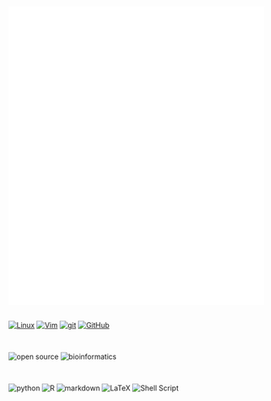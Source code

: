<div align="center">
<a href="https://github.com/TommasoBarberis/github-stats"><img align="center" src="https://github.com/TommasoBarberis/github-stats/blob/master/generated/overview.svg" /></a> 
<a href="https://github.com/TommasoBarberis/github-stats"><img align="center" src="https://github.com/TommasoBarberis/github-stats/blob/master/generated/languages.svg" /></a>
</div>

<br/>


[![Linux](https://svgshare.com/i/Zhy.svg)](https://svgshare.com/i/Zhy.svg)
[![Vim](https://img.shields.io/badge/--019733?logo=vim)](https://www.vim.org/)
[![git](https://img.shields.io/badge/--F05032?logo=git&logoColor=ffffff)](http://git-scm.com/)
[![GitHub](https://img.shields.io/badge/--181717?logo=github&logoColor=ffffff)](https://github.com/)

<br/>

![open source](https://img.shields.io/badge/-Open%20source-orange?style=for-the-badge)
![bioinformatics](https://img.shields.io/badge/-Bioinformatics-brightgreen?style=for-the-badge)

<br/>

![python](https://img.shields.io/badge/Python-3776AB?style=for-the-badge&logo=python&logoColor=white)
![R](https://img.shields.io/badge/R-276DC3?style=for-the-badge&logo=r&logoColor=white)
![markdown](https://img.shields.io/badge/Markdown-000000?style=for-the-badge&logo=markdown&logoColor=white)
![LaTeX](https://img.shields.io/badge/latex-%23008080.svg?style=for-the-badge&logo=latex&logoColor=white)
![Shell Script](https://img.shields.io/badge/shell_script-%23121011.svg?style=for-the-badge&logo=gnu-bash&logoColor=white)


<!-- ![](synthwave.png) -->
<!-- *Credits*: Nathanael DEBANNE -->
